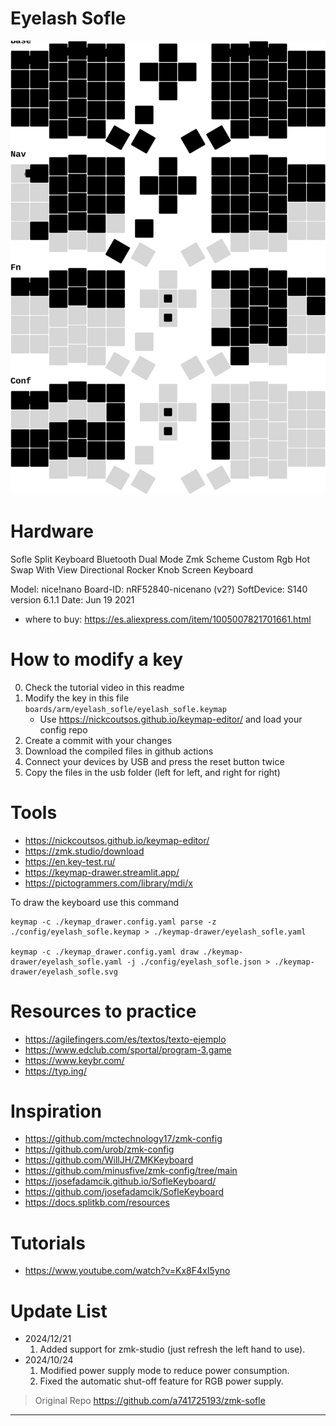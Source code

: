 # Eyelash Sofle

<img src="keymap-drawer/eyelash_sofle.svg" >

# Hardware
Sofle Split Keyboard Bluetooth Dual Mode Zmk Scheme Custom Rgb Hot Swap With View Directional Rocker Knob Screen Keyboard

Model: nice!nano
Board-ID: nRF52840-nicenano (v2?)
SoftDevice: S140 version 6.1.1
Date: Jun 19 2021
- where to buy: https://es.aliexpress.com/item/1005007821701661.html

# How to modify a key
0. Check the tutorial video in this readme
1. Modify the key in this file `boards/arm/eyelash_sofle/eyelash_sofle.keymap`
   - Use https://nickcoutsos.github.io/keymap-editor/ and load your config repo 
2. Create a commit with your changes
3. Download the compiled files in github actions
4. Connect your devices by USB and press the reset button twice
5. Copy the files in the usb folder (left for left, and right for right)

# Tools

- https://nickcoutsos.github.io/keymap-editor/
- https://zmk.studio/download
- https://en.key-test.ru/
- https://keymap-drawer.streamlit.app/
- https://pictogrammers.com/library/mdi/x

To draw the keyboard use this command
```
keymap -c ./keymap_drawer.config.yaml parse -z ./config/eyelash_sofle.keymap > ./keymap-drawer/eyelash_sofle.yaml

keymap -c ./keymap_drawer.config.yaml draw ./keymap-drawer/eyelash_sofle.yaml -j ./config/eyelash_sofle.json > ./keymap-drawer/eyelash_sofle.svg
```

# Resources to practice
- https://agilefingers.com/es/textos/texto-ejemplo
- https://www.edclub.com/sportal/program-3.game
- https://www.keybr.com/
- https://typ.ing/

# Inspiration

- https://github.com/mctechnology17/zmk-config
- https://github.com/urob/zmk-config
- https://github.com/WillJH/ZMKKeyboard
- https://github.com/minusfive/zmk-config/tree/main
- https://josefadamcik.github.io/SofleKeyboard/
- https://github.com/josefadamcik/SofleKeyboard
- https://docs.splitkb.com/resources

# Tutorials

- https://www.youtube.com/watch?v=Kx8F4xI5yno

# Update List

- 2024/12/21
  1. Added support for zmk-studio (just refresh the left hand to use).
- 2024/10/24
  1. Modified power supply mode to reduce power consumption.
  2. Fixed the automatic shut-off feature for RGB power supply.

> Original Repo https://github.com/a741725193/zmk-sofle
> 
---